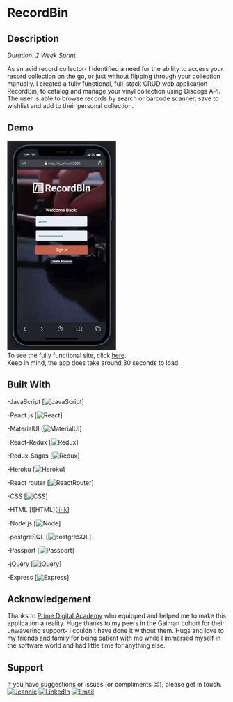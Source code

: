 # RecordBin

## Description
_Duration: 2 Week Sprint_

As an avid record collector- I identified a need for the ability to access your record collection on the go, or just without flipping through your collection manually. I created a fully functional, full-stack CRUD web application RecordBin, to catalog and manage your vinyl collection using Discogs API. The user is able to browse records by search or barcode scanner, save to wishlist and add to their personal collection.

## Demo

![Alt Text](recordbin.gif)
</br>
To see the fully functional site, click [here](https://desolate-spire-23251.herokuapp.com/#/).
</br>
Keep in mind, the app does take around 30 seconds to load.  

## Built With

-JavaScript
[![JavaScript]([link](https://img.shields.io/badge/JavaScript-F7DF1E?style=for-the-badge&logo=javascript&logoColor=black))]

-React.js
[![React]([link](https://img.shields.io/badge/React-20232A?style=for-the-badge&logo=react&logoColor=61DAFB))]

-MaterialUI
[![MaterialUI]([link](https://img.shields.io/badge/Material--UI-0081CB?style=for-the-badge&logo=material-ui&logoColor=white))]

-React-Redux
[![Redux]([link](https://img.shields.io/badge/Redux-593D88?style=for-the-badge&logo=redux&logoColor=white))]

-Redux-Sagas
[![Redux](link)]

-Heroku
[![Heroku]([link](https://img.shields.io/badge/Heroku-430098?style=for-the-badge&logo=heroku&logoColor=white))]

-React router
[![ReactRouter]([link](https://img.shields.io/badge/React_Router-CA4245?style=for-the-badge&logo=react-router&logoColor=white))]

-CSS
[![CSS]([link](https://img.shields.io/badge/CSS-239120?&style=for-the-badge&logo=css3&logoColor=white))]

-HTML
[![HTML]([link](https://img.shields.io/badge/HTML5-E34F26?style=for-the-badge&logo=html5&logoColor=white)]

-Node.js
[![Node]([link](https://img.shields.io/badge/Node.js-43853D?style=for-the-badge&logo=node.js&logoColor=white))]

-postgreSQL
[![postgreSQL]([link](https://img.shields.io/badge/PostgreSQL-316192?style=for-the-badge&logo=postgresql&logoColor=white))]

-Passport
[![Passport](link)]

-jQuery
[![jQuery]([link](https://img.shields.io/badge/jQuery-0769AD?style=for-the-badge&logo=jquery&logoColor=white))]

-Express
[![Express](https://img.shields.io/badge/Express.js-404D59?style=for-the-badge)]

## Acknowledgement
Thanks to [Prime Digital Academy](www.primeacademy.io) who equipped and helped me to make this application a reality. Huge thanks to my peers in the Gaiman cohort for their unwavering support- I couldn't have done it without them. Hugs and love to my friends and family for being patient with me while I immersed myself in the software world and had little time for anything else. 

## Support
If you have suggestions or issues (or compliments 😉), please get in touch. 
<br/>
[![Jeannie](https://img.shields.io/badge/-jeannie.dev-yellowgreen?style=for-the-badge)](https://www.jeannie.dev) 
[![LinkedIn](https://img.shields.io/badge/-LinkedIn-blue?style=for-the-badge&logo=linkedin)](https://linkedin.com/in/JeannieBranstrator) 
[![Email](https://img.shields.io/badge/-gmail-orange?style=for-the-badge&logo=gmail)](mailto:jmbranstrator@gmail.com) 
